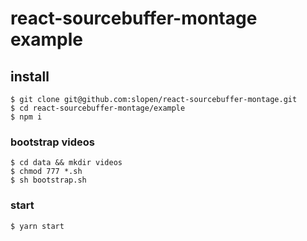 # react-sourcebuffer-montage example

## install

```
$ git clone git@github.com:slopen/react-sourcebuffer-montage.git
$ cd react-sourcebuffer-montage/example
$ npm i
```

### bootstrap videos

```
$ cd data && mkdir videos
$ chmod 777 *.sh
$ sh bootstrap.sh
```


### start

```
$ yarn start
```